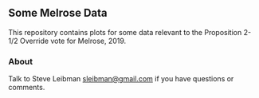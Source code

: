 ## Some Melrose Data

This repository contains plots for some data relevant to the Proposition 2-1/2 Override vote for Melrose, 2019.

### About

Talk to Steve Leibman <sleibman@gmail.com> if you have questions or comments.
